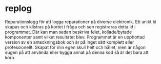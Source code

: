 # replog
Reparationslogg för att logga reparationer på diverse elektronik. Ett unikt id skapas och klistras på kortet i fråga
och sen registreras detta id i programmet. Där kan man sedan beskriva felet, kollade/bytade komponenter samt 
vilket resultatet blev.
Programmet är en upphottad version av en anteckningsbok och är på inget sätt komplett eller professionellt.
Skapat för min egen skull helt och hållet, men är någon sugen på att använda eller bygga annat på denna
kod så är det bara att köra.
